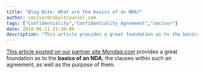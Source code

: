 ```yaml
---
title: "Blog Bite: What are the basics of an NDA?"
author: cmcivor@cobaltcounsel.com
tags: ["Confidentiality","Confidentiality Agreement","cmcivor"]
date: 2018-06-11 21:30:04
description: "This article provides a great foundation as to the basics of an NDA."
---
```


[This article posted on our partner site Mondaq.com](http://www.mondaq.com/canada/x/338458/Contract+Law/Understanding+the+basics+nondisclosure+agreements) provides a great foundation as to the **basics of an NDA**, the clauses within such an agreement, as well as the purpose of them.
